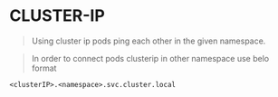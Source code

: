 # CLUSTER-IP

> Using cluster ip pods ping each other in the given namespace.

> In order to connect pods clusterip in other namespace use belo format

```
<clusterIP>.<namespace>.svc.cluster.local
```

